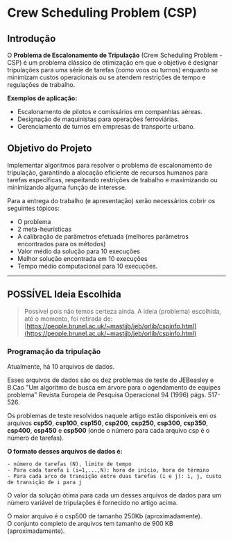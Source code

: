 # Crew Scheduling Problem (CSP)

## Introdução
O **Problema de Escalonamento de Tripulação** (Crew Scheduling Problem - CSP) é um problema clássico de otimização em que o objetivo é designar tripulações para uma série de tarefas (como voos ou turnos) enquanto se minimizam custos operacionais ou se atendem restrições de tempo e regulações de trabalho.

**Exemplos de aplicação:**
- Escalonamento de pilotos e comissários em companhias aéreas.
- Designação de maquinistas para operações ferroviárias.
- Gerenciamento de turnos em empresas de transporte urbano.

## Objetivo do Projeto
Implementar algoritmos para resolver o problema de escalonamento de tripulação, garantindo a alocação eficiente de recursos humanos para tarefas específicas, respeitando restrições de trabalho e maximizando ou minimizando alguma função de interesse.

Para a entrega do trabalho (e apresentação) serão necessários cobrir os seguintes tópicos:
- O problema
- 2 meta-heurísticas
- A calibração de parâmetros efetuada (melhores parâmetros encontrados para os métodos)
- Valor médio da solução para 10 execuções
- Melhor solução encontrada em 10 execuções
- Tempo médio computacional para 10 execuções.

---

## POSSÍVEL Ideia Escolhida
> Possível pois não temos certeza ainda. A ideia (problema) escolhida, até o momento, foi retirada de: [https://people.brunel.ac.uk/~mastjjb/jeb/orlib/cspinfo.html](https://people.brunel.ac.uk/~mastjjb/jeb/orlib/cspinfo.html)

### Programação da tripulação  
Atualmente, há 10 arquivos de dados.

Esses arquivos de dados são os dez problemas de teste do JEBeasley e B.Cao "Um algoritmo de busca em árvore para o agendamento de equipes problema" Revista Europeia de Pesquisa Operacional 94 (1996) págs. 517-526.

Os problemas de teste resolvidos naquele artigo estão disponíveis em os arquivos **csp50**, **csp100**, **csp150**, **csp200**, **csp250**, **csp300**, **csp350**, **csp400**, **csp450** e **csp500** (onde o número para cada arquivo csp é o número de tarefas).


**O formato desses arquivos de dados é:**
```
- número de tarefas (N), limite de tempo
- Para cada tarefa i (i=1,...,N): hora de início, hora de término
- Para cada arco de transição entre duas tarefas (i e j): i, j, custo de transição de i para j
```

O valor da solução ótima para cada um desses arquivos de dados para um número variável de tripulações é fornecido no artigo acima.

O maior arquivo é o csp500 de tamanho 250Kb (aproximadamente).  
O conjunto completo de arquivos tem tamanho de 900 KB (aproximadamente).

<!--
Até o momento, o cenário escolhido para este projeto é o de **Escalonamento de Tripulação para Companhias Aéreas**.

### Cenário

Uma companhia aérea precisa definir as escalas de tripulação para um conjunto de voos. Cada voo possui uma duração e horários específicos de partida e chegada. Cada tripulação tem um limite máximo de horas de trabalho permitidas por dia e por semana, e cada membro da tripulação tem um custo associado.

### O Problema
Como atribuir tripulações a voos de forma que todos os voos sejam cobertos, minimizando o custo total de tripulação e respeitando as restrições de jornada de trabalho.

### Elementos do CSP no Cenário
- **Tarefas**: Cada voo representa uma tarefa que precisa de tripulação.
- **Agentes**: Pilotos e comissários são os agentes que executam as tarefas.
- **Matriz de custos**: O custo de atribuir um voo a uma tripulação é definido pelo custo horário da tripulação.
- **Restrições**:
  - Limitação de horas de trabalho diárias e semanais.
  - Nenhum membro da tripulação pode estar designado a dois voos simultâneos.
- **Função Objetivo**: Minimizar o custo total de alocação de tripulações.

## Estrutura do Projeto
- **Solver**: Algoritmos de solução para escalonamento de tripulações.
- **Entrada**: Dados de voos, durações e custos de tripulações.
- **Saída**: Escalonamento otimizado para as tripulações, minimizando custos.
-->
